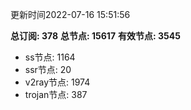 更新时间2022-07-16 15:51:56

**总订阅: 378**
**总节点: 15617**
**有效节点: 3545**
- ss节点: 1164
- ssr节点: 20
- v2ray节点: 1974
- trojan节点: 387
